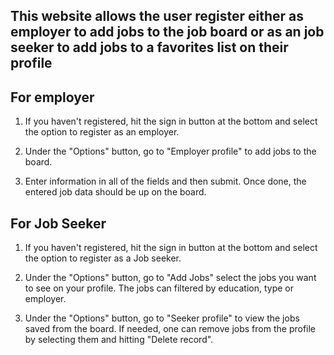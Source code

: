 ## This website allows the user register either as employer to add jobs to the job board or as an job seeker to add jobs to a favorites list on their profile ##


## For employer ##

1. If you haven't registered, hit the sign in button at the bottom and select the option to register as an employer.

2. Under the "Options" button, go to "Employer profile" to add jobs to the board.

3. Enter information in all of the fields and then submit. Once done, the entered job data should be up on the board.



## For Job Seeker ##

1. If you haven't registered, hit the sign in button at the bottom and select the option to register as a Job seeker.

2. Under the "Options" button, go to "Add Jobs" select the jobs you want to see on your profile. The jobs can filtered by education, type or employer.

3. Under the "Options" button, go to "Seeker profile" to view the jobs saved from the board. If needed, one can remove jobs from the profile by selecting them and hitting "Delete record".
